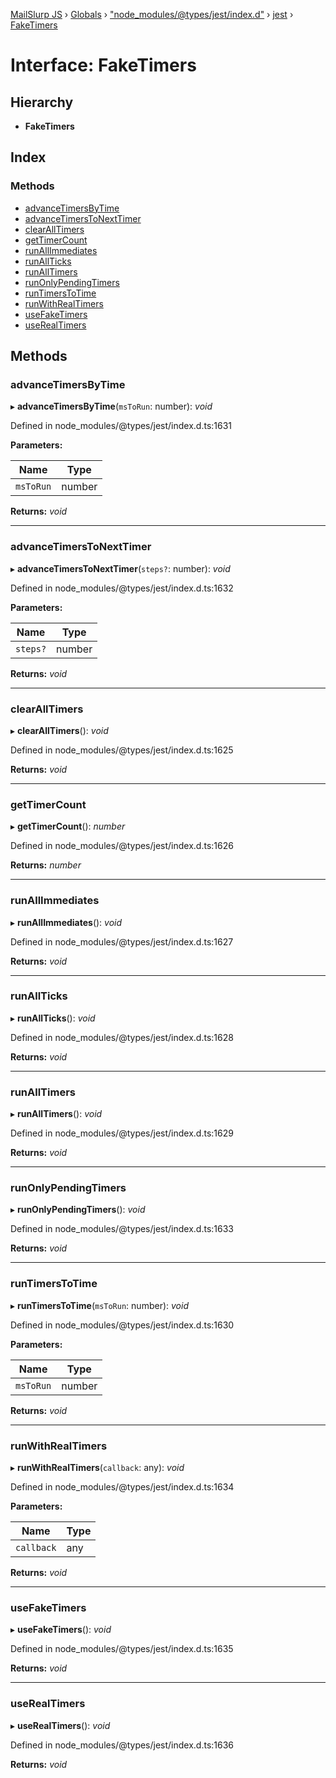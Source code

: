 [MailSlurp JS](../README.md) › [Globals](../globals.md) › ["node_modules/@types/jest/index.d"](../modules/_node_modules__types_jest_index_d_.md) › [jest](../modules/_node_modules__types_jest_index_d_.jest.md) › [FakeTimers](_node_modules__types_jest_index_d_.jest.faketimers.md)

# Interface: FakeTimers

## Hierarchy

* **FakeTimers**

## Index

### Methods

* [advanceTimersByTime](_node_modules__types_jest_index_d_.jest.faketimers.md#advancetimersbytime)
* [advanceTimersToNextTimer](_node_modules__types_jest_index_d_.jest.faketimers.md#advancetimerstonexttimer)
* [clearAllTimers](_node_modules__types_jest_index_d_.jest.faketimers.md#clearalltimers)
* [getTimerCount](_node_modules__types_jest_index_d_.jest.faketimers.md#gettimercount)
* [runAllImmediates](_node_modules__types_jest_index_d_.jest.faketimers.md#runallimmediates)
* [runAllTicks](_node_modules__types_jest_index_d_.jest.faketimers.md#runallticks)
* [runAllTimers](_node_modules__types_jest_index_d_.jest.faketimers.md#runalltimers)
* [runOnlyPendingTimers](_node_modules__types_jest_index_d_.jest.faketimers.md#runonlypendingtimers)
* [runTimersToTime](_node_modules__types_jest_index_d_.jest.faketimers.md#runtimerstotime)
* [runWithRealTimers](_node_modules__types_jest_index_d_.jest.faketimers.md#runwithrealtimers)
* [useFakeTimers](_node_modules__types_jest_index_d_.jest.faketimers.md#usefaketimers)
* [useRealTimers](_node_modules__types_jest_index_d_.jest.faketimers.md#userealtimers)

## Methods

###  advanceTimersByTime

▸ **advanceTimersByTime**(`msToRun`: number): *void*

Defined in node_modules/@types/jest/index.d.ts:1631

**Parameters:**

Name | Type |
------ | ------ |
`msToRun` | number |

**Returns:** *void*

___

###  advanceTimersToNextTimer

▸ **advanceTimersToNextTimer**(`steps?`: number): *void*

Defined in node_modules/@types/jest/index.d.ts:1632

**Parameters:**

Name | Type |
------ | ------ |
`steps?` | number |

**Returns:** *void*

___

###  clearAllTimers

▸ **clearAllTimers**(): *void*

Defined in node_modules/@types/jest/index.d.ts:1625

**Returns:** *void*

___

###  getTimerCount

▸ **getTimerCount**(): *number*

Defined in node_modules/@types/jest/index.d.ts:1626

**Returns:** *number*

___

###  runAllImmediates

▸ **runAllImmediates**(): *void*

Defined in node_modules/@types/jest/index.d.ts:1627

**Returns:** *void*

___

###  runAllTicks

▸ **runAllTicks**(): *void*

Defined in node_modules/@types/jest/index.d.ts:1628

**Returns:** *void*

___

###  runAllTimers

▸ **runAllTimers**(): *void*

Defined in node_modules/@types/jest/index.d.ts:1629

**Returns:** *void*

___

###  runOnlyPendingTimers

▸ **runOnlyPendingTimers**(): *void*

Defined in node_modules/@types/jest/index.d.ts:1633

**Returns:** *void*

___

###  runTimersToTime

▸ **runTimersToTime**(`msToRun`: number): *void*

Defined in node_modules/@types/jest/index.d.ts:1630

**Parameters:**

Name | Type |
------ | ------ |
`msToRun` | number |

**Returns:** *void*

___

###  runWithRealTimers

▸ **runWithRealTimers**(`callback`: any): *void*

Defined in node_modules/@types/jest/index.d.ts:1634

**Parameters:**

Name | Type |
------ | ------ |
`callback` | any |

**Returns:** *void*

___

###  useFakeTimers

▸ **useFakeTimers**(): *void*

Defined in node_modules/@types/jest/index.d.ts:1635

**Returns:** *void*

___

###  useRealTimers

▸ **useRealTimers**(): *void*

Defined in node_modules/@types/jest/index.d.ts:1636

**Returns:** *void*
